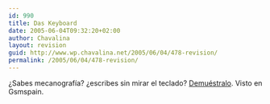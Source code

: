 ```yaml
---
id: 990
title: Das Keyboard
date: 2005-06-04T09:32:20+02:00
author: Chavalina
layout: revision
guid: http://www.wp.chavalina.net/2005/06/04/478-revision/
permalink: /2005/06/04/478-revision/
---
```

&iquest;Sabes mecanografía? &iquest;escribes sin mirar el teclado? <a href="http://www.daskeyboard.com/" target="_blank">Demuéstralo</a>. Visto en Gsmspain.